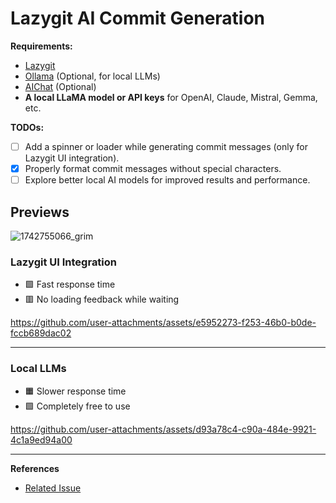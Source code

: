 # Lazygit AI Commit Generation

**Requirements:**

- [Lazygit](https://github.com/jesseduffield/lazygit)
- [Ollama](https://ollama.com/) (Optional, for local LLMs)
- [AIChat](https://github.com/sigoden/aichat) (Optional)
- **A local LLaMA model or API keys** for OpenAI, Claude, Mistral, Gemma, etc.

**TODOs:**

- [ ] Add a spinner or loader while generating commit messages (only for Lazygit UI integration).
- [x] Properly format commit messages without special characters.
- [ ] Explore better local AI models for improved results and performance.

## Previews

![1742755066_grim](https://github.com/user-attachments/assets/b152bd8e-2413-45ff-ab59-760b14fd3ddb)

### Lazygit UI Integration

- 🟩 Fast response time  
- 🟥 No loading feedback while waiting

<https://github.com/user-attachments/assets/e5952273-f253-46b0-b0de-fccb689dac02>

---

### Local LLMs

- 🟧 Slower response time  
- 🟩 Completely free to use

<https://github.com/user-attachments/assets/d93a78c4-c90a-484e-9921-4c1a9ed94a00>

---

**References**  

- [Related Issue](https://github.com/jesseduffield/lazygit/issues/3212)
